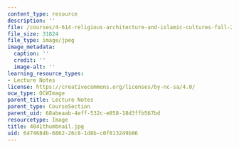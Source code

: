 ```yaml
---
content_type: resource
description: ''
file: /courses/4-614-religious-architecture-and-islamic-cultures-fall-2002/6474684b686226c81d8bc0f813249b86_4041thumbnail.jpg
file_size: 31824
file_type: image/jpeg
image_metadata:
  caption: ''
  credit: ''
  image-alt: ''
learning_resource_types:
- Lecture Notes
license: https://creativecommons.org/licenses/by-nc-sa/4.0/
ocw_type: OCWImage
parent_title: Lecture Notes
parent_type: CourseSection
parent_uid: 68abeaab-4eff-532c-e858-18d3ffb567bd
resourcetype: Image
title: 4041thumbnail.jpg
uid: 6474684b-6862-26c8-1d8b-c0f813249b86
---
```

